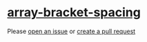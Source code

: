 [array-bracket-spacing](https://eslint.org/docs/rules/array-bracket-spacing)
============================================================================
Please [open an issue](https://github.com/professional-js/eslint-config/issues/new)
or [create a pull request](https://github.com/professional-js/eslint-config/edit/main/src/rules-configurations/eslint/array-bracket-spacing.md)
